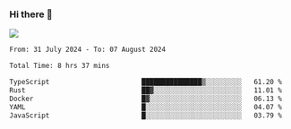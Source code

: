 ### Hi there 👋️

![](https://komarev.com/ghpvc/?username=Loner1024)

<!--START_SECTION:waka-->

```txt
From: 31 July 2024 - To: 07 August 2024

Total Time: 8 hrs 37 mins

TypeScript                       ███████████████▒░░░░░░░░░   61.20 %
Rust                             ██▓░░░░░░░░░░░░░░░░░░░░░░   11.01 %
Docker                           █▓░░░░░░░░░░░░░░░░░░░░░░░   06.13 %
YAML                             █░░░░░░░░░░░░░░░░░░░░░░░░   04.07 %
JavaScript                       █░░░░░░░░░░░░░░░░░░░░░░░░   03.79 %
```

<!--END_SECTION:waka-->



